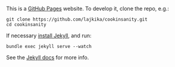 This is a [GitHub Pages][] website. To develop it, clone the repo, e.g.:

    git clone https://github.com/lajkika/cookinsanity.git
    cd cookinsanity

If necessary [install Jekyll][], and run:

    bundle exec jekyll serve --watch

See the [Jekyll docs][] for more info.

[github pages]: https://pages.github.com
[install jekyll]: https://help.github.com/articles/using-jekyll-with-pages/
[jekyll docs]: http://jekyllrb.com/docs/home/
